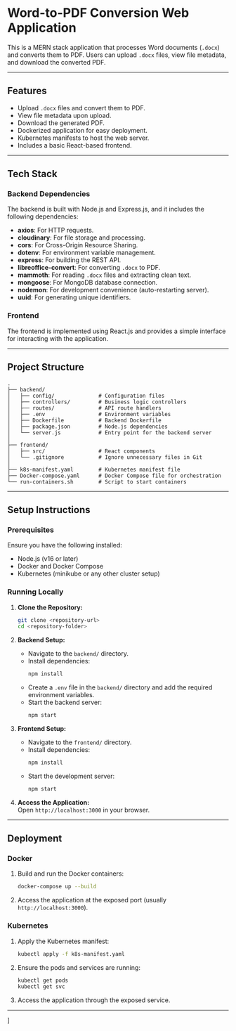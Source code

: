 

# Word-to-PDF Conversion Web Application  

This is a MERN stack application that processes Word documents (`.docx`) and converts them to PDF. Users can upload `.docx` files, view file metadata, and download the converted PDF.

---

## Features  

- Upload `.docx` files and convert them to PDF.  
- View file metadata upon upload.  
- Download the generated PDF.  
- Dockerized application for easy deployment.  
- Kubernetes manifests to host the web server.  
- Includes a basic React-based frontend.  

---

## Tech Stack  

### Backend Dependencies  

The backend is built with Node.js and Express.js, and it includes the following dependencies:  

- **axios**: For HTTP requests.  
- **cloudinary**: For file storage and processing.  
- **cors**: For Cross-Origin Resource Sharing.  
- **dotenv**: For environment variable management.  
- **express**: For building the REST API.  
- **libreoffice-convert**: For converting `.docx` to PDF.  
- **mammoth**: For reading `.docx` files and extracting clean text.  
- **mongoose**: For MongoDB database connection.  
- **nodemon**: For development convenience (auto-restarting server).  
- **uuid**: For generating unique identifiers.  

### Frontend  

The frontend is implemented using React.js and provides a simple interface for interacting with the application.  

---

## Project Structure  

```
.
├── backend/  
│   ├── config/              # Configuration files  
│   ├── controllers/         # Business logic controllers  
│   ├── routes/              # API route handlers  
│   ├── .env                 # Environment variables  
│   ├── Dockerfile           # Backend Dockerfile  
│   ├── package.json         # Node.js dependencies  
│   └── server.js            # Entry point for the backend server  
│  
├── frontend/  
│   ├── src/                 # React components  
│   └── .gitignore           # Ignore unnecessary files in Git  
│  
├── k8s-manifest.yaml        # Kubernetes manifest file  
├── Docker-compose.yaml      # Docker Compose file for orchestration  
└── run-containers.sh        # Script to start containers  
```  

---

## Setup Instructions  

### Prerequisites  

Ensure you have the following installed:  
- Node.js (v16 or later)  
- Docker and Docker Compose  
- Kubernetes (minikube or any other cluster setup)  

### Running Locally  

1. **Clone the Repository:**  
   ```bash  
   git clone <repository-url>  
   cd <repository-folder>  
   ```  

2. **Backend Setup:**  
   - Navigate to the `backend/` directory.  
   - Install dependencies:  
     ```bash  
     npm install  
     ```  
   - Create a `.env` file in the `backend/` directory and add the required environment variables.  
   - Start the backend server:  
     ```bash  
     npm start  
     ```  

3. **Frontend Setup:**  
   - Navigate to the `frontend/` directory.  
   - Install dependencies:  
     ```bash  
     npm install  
     ```  
   - Start the development server:  
     ```bash  
     npm start  
     ```  

4. **Access the Application:**  
   Open `http://localhost:3000` in your browser.  

---

## Deployment  

### Docker  

1. Build and run the Docker containers:  
   ```bash  
   docker-compose up --build  
   ```  

2. Access the application at the exposed port (usually `http://localhost:3000`).  

### Kubernetes  

1. Apply the Kubernetes manifest:  
   ```bash  
   kubectl apply -f k8s-manifest.yaml  
   ```  

2. Ensure the pods and services are running:  
   ```bash  
   kubectl get pods  
   kubectl get svc  
   ```  

3. Access the application through the exposed service.  

---

]

  


